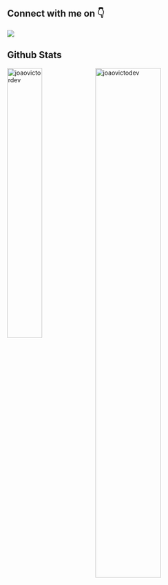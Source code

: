 <h2> Connect with me on 👇</h2>
<a href="https://www.frontendmentor.io/profile/JoaoVictodev" target="_blank">
<img src="https://img.shields.io/badge/Frontend_Mentor--blue?logo=frontmentor&logoColor=black" ;></img></a>
</a> 
<br/> 

<h2> Github Stats </h2> 
<img align="left" width="40%" src="https://github-readme-stats.vercel.app/api/top-langs/?username=joaovictodev&theme=vue-dark&show_icons=true&hide_border=true&layout=compact" alt="joaovictordev" />
<img width="55%" src="https://github-readme-streak-stats.herokuapp.com/?user=joaovictodev&theme=vue-dark&hide_border=true" alt="joaovictodev" />
<br/>

